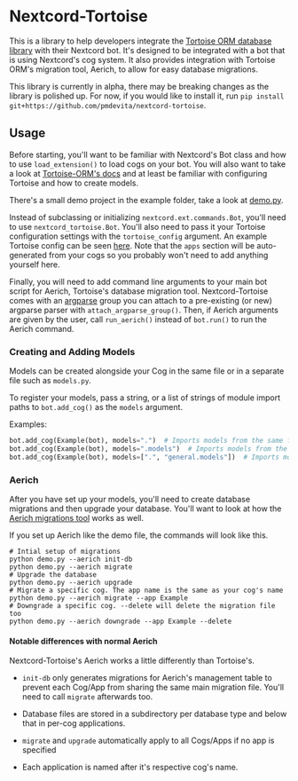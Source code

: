 # Nextcord-Tortoise

This is a library to help developers integrate the [Tortoise ORM database library](https://github.com/tortoise/tortoise-orm) 
with their Nextcord bot. It's designed to be integrated with a bot that is using Nextcord's cog system. It also 
provides integration with Tortoise ORM's migration tool, Aerich, to allow for easy database migrations.

This library is currently in alpha, there may be breaking changes as the library is polished up. For now, if you 
would like to install it, run `pip install git+https://github.com/pmdevita/nextcord-tortoise`.

## Usage

Before starting, you'll want to be familiar with Nextcord's Bot class and how to use `load_extension()` to load cogs 
on your bot. You will also want to take a look at [Tortoise-ORM's docs](https://tortoise-orm.readthedocs.io/) and 
at least be familiar with configuring Tortoise and how to create models.

There's a small demo project in the example folder, take a look at
[demo.py](https://github.com/pmdevita/nextcord-tortoise/blob/master/example/demo.py).

Instead of subclassing or initializing `nextcord.ext.commands.Bot`, you'll need to use `nextcord_tortoise.Bot`. 
You'll also need to pass it your Tortoise configuration settings with the `tortoise_config` argument. An example 
Tortoise config can be seen [here](https://tortoise-orm.readthedocs.io/en/latest/setup.html#tortoise.Tortoise.init). 
Note that the `apps` section will be auto-generated from your cogs so you probably won't need to add anything 
yourself here.

Finally, you will need to add command line arguments to your main bot script for Aerich, Tortoise's database migration 
tool. Nextcord-Tortoise comes with an [argparse](https://docs.python.org/3/library/argparse.html) group you can attach
to a pre-existing (or new) argparse parser with `attach_argparse_group()`. Then, if Aerich arguments are given by the 
user, call `run_aerich()` instead of `bot.run()` to run the Aerich command.

### Creating and Adding Models

Models can be created alongside your Cog in the same file or in a separate file such as `models.py`.

To register your models, pass a string, or a list of strings of module import paths to `bot.add_cog()` as the 
`models` argument.

Examples:

```python
bot.add_cog(Example(bot), models=".")  # Imports models from the same file as the cog
bot.add_cog(Example(bot), models=".models")  # Imports models from the file "models.py" located in the same package as this cog
bot.add_cog(Example(bot), models=[".", "general.models"])  # Imports models from the same file as the cog and from another package called "general.models"
```


### Aerich

After you have set up your models, you'll need to create database migrations and then upgrade your database. You'll 
want to look at how the [Aerich migrations tool](https://tortoise-orm.readthedocs.io/en/latest/migration.html?highlight=aerich#) 
works as well.

If you set up Aerich like the demo file, the commands will look like this.

```shell
# Intial setup of migrations
python demo.py --aerich init-db
python demo.py --aerich migrate
# Upgrade the database
python demo.py --aerich upgrade
# Migrate a specific cog. The app name is the same as your cog's name
python demo.py --aerich migrate --app Example
# Downgrade a specific cog. --delete will delete the migration file too
python demo.py --aerich downgrade --app Example --delete
```


#### Notable differences with normal Aerich

Nextcord-Tortoise's Aerich works a little differently than Tortoise's.

- `init-db` only generates migrations for Aerich's management table to prevent each Cog/App from sharing the same main 
migration file. You'll need to call `migrate` afterwards too.
  
- Database files are stored in a subdirectory per database type and below that in per-cog applications.

- `migrate` and `upgrade` automatically apply to all Cogs/Apps if no app is specified

- Each application is named after it's respective cog's name.





